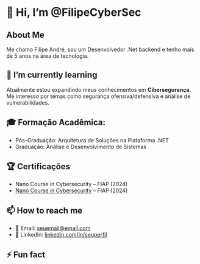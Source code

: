 # 👋 Hi, I’m @FilipeCyberSec  

## About Me  
Me chamo Filipe André, sou um Desenvolvedor .Net backend e tenho mais de 5 anos na área de tecnologia. 

## 🌱 I’m currently learning  
Atualmente estou expandindo meus conhecimentos em **Cibersegurança**. Me interesso por temas como segurança ofensiva/defensiva e análise de vulnerabilidades. 

## 🎓 Formação Acadêmica:
- Pós-Graduação: Arquitetura de Soluções na Plataforma .NET 
- Graduação: Análise e Desenvolvimento de Sistemas

## 🏆 Certificações
- Nano Course in Cybersecurity – FIAP (2024)
- [Nano Course in Cybersecurity](https://on.fiap.com.br/pluginfile.php/1/local_nanocourses/certificado_nanocourse/107564/dde2de4e80de00b0dee0887fe4840c4f/certificado.png) – FIAP (2024)

## 📫 How to reach me  
- 📩 Email: [seuemail@email.com](mailto:seuemail@email.com)  
- 💼 LinkedIn: [linkedin.com/in/seuperfil](https://linkedin.com/in/seuperfil)  

## ⚡ Fun fact  



<!---
FilipeCyberSec/FilipeCyberSec is a ✨ special ✨ repository because its `README.md` (this file) appears on your GitHub profile.
You can click the Preview link to take a look at your changes.
--->
